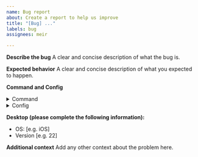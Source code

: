 ```yaml
---
name: Bug report
about: Create a report to help us improve
title: "[Bug] ..."
labels: bug
assignees: meir

---
```


**Describe the bug**
A clear and concise description of what the bug is.

**Expected behavior**
A clear and concise description of what you expected to happen.

**Command and Config**
<details>
<summary>Command</summary>

```
Add command here
```
</details>

<details>
<summary>Config</summary>

```
Add config here
```
</details>

**Desktop (please complete the following information):**
 - OS: [e.g. iOS]
 - Version [e.g. 22]

**Additional context**
Add any other context about the problem here.
